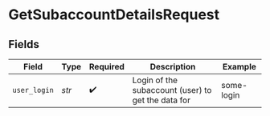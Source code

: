 # GetSubaccountDetailsRequest


## Fields

| Field                                              | Type                                               | Required                                           | Description                                        | Example                                            |
| -------------------------------------------------- | -------------------------------------------------- | -------------------------------------------------- | -------------------------------------------------- | -------------------------------------------------- |
| `user_login`                                       | *str*                                              | :heavy_check_mark:                                 | Login of the subaccount (user) to get the data for | some-login                                         |